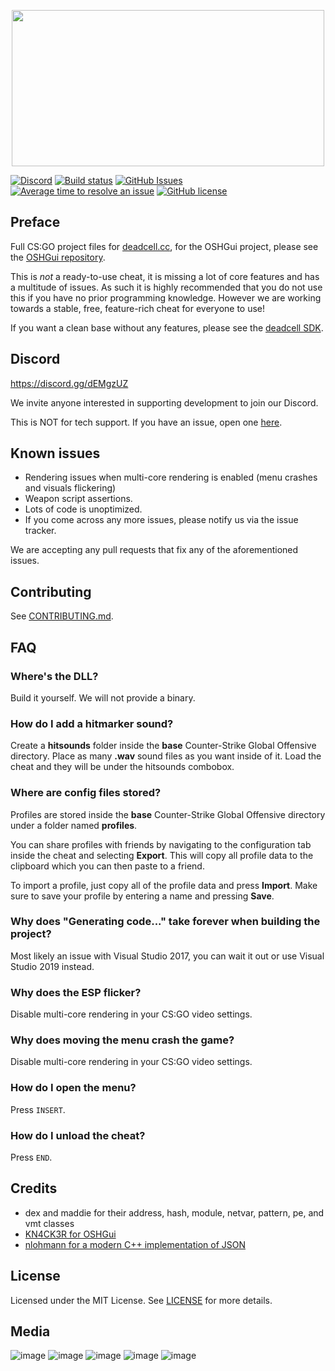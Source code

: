 <p align="center">
  <img width="500" height="250" src="https://i.imgur.com/cEwKoeV.png">
</p>

[![Discord](https://img.shields.io/discord/559937792092667904.svg?label=discord)](https://discord.gg/dEMgzUZ)
[![Build status](https://ci.appveyor.com/api/projects/status/hed52wml7ovx3qxb?svg=true)](https://ci.appveyor.com/project/EternityX/deadcell-csgo) 
[![GitHub Issues](https://img.shields.io/github/issues/EternityX/DEADCELL-CSGO.svg)](https://github.com/EternityX/DEADCELL-CSGO/issues)
[![Average time to resolve an issue](http://isitmaintained.com/badge/resolution/eternityx/deadcell-csgo.svg)](http://isitmaintained.com/project/eternityx/deadcell-csgo "Average time to resolve an issue")
[![GitHub license](https://img.shields.io/badge/license-MIT-blue.svg)](https://github.com/EternityX/DEADCELL-CSGO/blob/master/LICENSE)

## Preface
Full CS:GO project files for [deadcell.cc](https://deadcell.cc/), for the OSHGui project, please see the [OSHGui repository](https://github.com/EternityX/DEADCELL-OSHGUI).

This is *not* a ready-to-use cheat, it is missing a lot of core features and has a multitude of issues. As such it is highly recommended that you do not use this if you have no prior programming knowledge. However we are working towards a stable, free, feature-rich cheat for everyone to use!

If you want a clean base without any features, please see the [deadcell SDK](https://github.com/alpine971/DEADCELL-SDK).

## Discord
https://discord.gg/dEMgzUZ

We invite anyone interested in supporting development to join our Discord.

This is NOT for tech support. If you have an issue, open one [here](https://github.com/EternityX/DEADCELL-CSGO/issues/new/choose).

## Known issues
- Rendering issues when multi-core rendering is enabled (menu crashes and visuals flickering)
- Weapon script assertions.
- Lots of code is unoptimized.
- If you come across any more issues, please notify us via the issue tracker.

We are accepting any pull requests that fix any of the aforementioned issues.

## Contributing
See [CONTRIBUTING.md](https://github.com/EternityX/DEADCELL-CSGO/blob/master/CONTRIBUTING.md).

## FAQ
### Where's the DLL?
Build it yourself. We will not provide a binary.

### How do I add a hitmarker sound?
Create a **hitsounds** folder inside the **base** Counter-Strike Global Offensive directory.
Place as many **.wav** sound files as you want inside of it. Load the cheat and they will be under the hitsounds combobox.

### Where are config files stored?
Profiles are stored inside the **base** Counter-Strike Global Offensive directory under a folder named **profiles**.

You can share profiles with friends by navigating to the configuration tab inside the cheat and selecting **Export**. This will copy all profile data to the clipboard which you can then paste to a friend.

To import a profile, just copy all of the profile data and press **Import**. Make sure to save your profile by entering a name and pressing **Save**.

### Why does "Generating code..." take forever when building the project?
Most likely an issue with Visual Studio 2017, you can wait it out or use Visual Studio 2019 instead.

### Why does the ESP flicker?
Disable multi-core rendering in your CS:GO video settings.

### Why does moving the menu crash the game?
Disable multi-core rendering in your CS:GO video settings.

### How do I open the menu?
Press `INSERT`.

### How do I unload the cheat?
Press `END`.

## Credits 
- dex and maddie for their address, hash, module, netvar, pattern, pe, and vmt classes
- [KN4CK3R for OSHGui](https://github.com/KN4CK3R/OSHGui)
- [nlohmann for a modern C++ implementation of JSON](https://github.com/nlohmann/json)

## License
Licensed under the MIT License. See [LICENSE](https://github.com/EternityX/DEADCELL-CSGO/blob/master/LICENSE) for more details.

## Media
![image](https://i.imgur.com/q5M8Qx4.png)
![image](https://i.imgur.com/JcksnA7.png)
![image](https://i.imgur.com/0wAOPPj.png)
![image](https://i.imgur.com/nziS7Ek.png)
![image](https://i.imgur.com/rtWEJiS.png)
